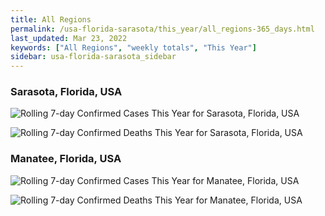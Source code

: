 ```yaml
---
title: All Regions
permalink: /usa-florida-sarasota/this_year/all_regions-365_days.html
last_updated: Mar 23, 2022
keywords: ["All Regions", "weekly totals", "This Year"]
sidebar: usa-florida-sarasota_sidebar
---
```


<h3>Sarasota, Florida, USA</h3>

![Rolling 7-day Confirmed Cases This Year for Sarasota, Florida, USA](/covid_tracker/images/graphs/usa-florida-sarasota-rolling_7_days_confirmed-365_days_graph.png)

![Rolling 7-day Confirmed Deaths This Year for Sarasota, Florida, USA](/covid_tracker/images/graphs/usa-florida-sarasota-rolling_7_days_deaths-365_days_graph.png)

<h3>Manatee, Florida, USA</h3>

![Rolling 7-day Confirmed Cases This Year for Manatee, Florida, USA](/covid_tracker/images/graphs/usa-florida-manatee-rolling_7_days_confirmed-365_days_graph.png)

![Rolling 7-day Confirmed Deaths This Year for Manatee, Florida, USA](/covid_tracker/images/graphs/usa-florida-manatee-rolling_7_days_deaths-365_days_graph.png)

